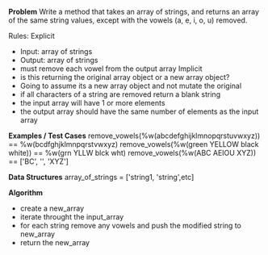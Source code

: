 **Problem**
Write a method that takes an array of strings, and returns an array of the same string values, except with the vowels (a, e, i, o, u) removed.

Rules:
Explicit
  - Input: array of strings
  - Output: array of strings
  - must remove each vowel from the output array
Implicit
  - is this returning the original array object or a new array object?
  - Going to assume its a new array object and not mutate the original
  - if all characters of a string are removed return a blank string
  - the input array will have 1 or more elements
  - the output array should have the same number of elements as the input array


**Examples / Test Cases**
remove_vowels(%w(abcdefghijklmnopqrstuvwxyz)) == %w(bcdfghjklmnpqrstvwxyz)
remove_vowels(%w(green YELLOW black white)) == %w(grn YLLW blck wht)
remove_vowels(%w(ABC AEIOU XYZ)) == ['BC', '', 'XYZ']

**Data Structures**
array_of_strings = ['string1, 'string',etc]

**Algorithm**
- create a new_array 
- iterate throught the input_array
- for each string remove any vowels and push the modified string to new_array
- return the new_array